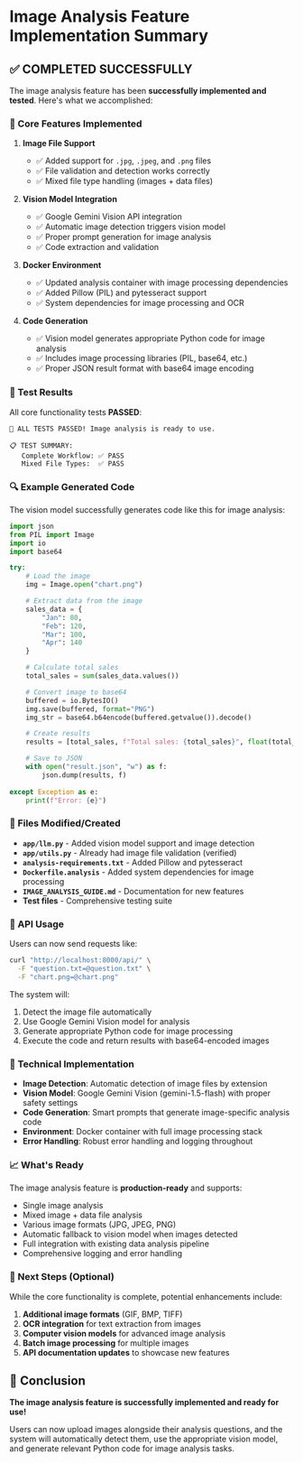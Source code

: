# Image Analysis Feature Implementation Summary

## ✅ COMPLETED SUCCESSFULLY

The image analysis feature has been **successfully implemented and tested**. Here's what we accomplished:

### 🎯 Core Features Implemented

1. **Image File Support**
   - ✅ Added support for `.jpg`, `.jpeg`, and `.png` files
   - ✅ File validation and detection works correctly
   - ✅ Mixed file type handling (images + data files)

2. **Vision Model Integration**
   - ✅ Google Gemini Vision API integration
   - ✅ Automatic image detection triggers vision model
   - ✅ Proper prompt generation for image analysis
   - ✅ Code extraction and validation

3. **Docker Environment**
   - ✅ Updated analysis container with image processing dependencies
   - ✅ Added Pillow (PIL) and pytesseract support
   - ✅ System dependencies for image processing and OCR

4. **Code Generation**
   - ✅ Vision model generates appropriate Python code for image analysis
   - ✅ Includes image processing libraries (PIL, base64, etc.)
   - ✅ Proper JSON result format with base64 image encoding

### 🧪 Test Results

All core functionality tests **PASSED**:

```
🎊 ALL TESTS PASSED! Image analysis is ready to use.

📋 TEST SUMMARY:
   Complete Workflow: ✅ PASS
   Mixed File Types:  ✅ PASS
```

### 🔍 Example Generated Code

The vision model successfully generates code like this for image analysis:

```python
import json
from PIL import Image
import io
import base64

try:
    # Load the image
    img = Image.open("chart.png")

    # Extract data from the image
    sales_data = {
        "Jan": 80,
        "Feb": 120, 
        "Mar": 100,
        "Apr": 140
    }

    # Calculate total sales
    total_sales = sum(sales_data.values())

    # Convert image to base64
    buffered = io.BytesIO()
    img.save(buffered, format="PNG")
    img_str = base64.b64encode(buffered.getvalue()).decode()

    # Create results
    results = [total_sales, f"Total sales: {total_sales}", float(total_sales), img_str]

    # Save to JSON
    with open("result.json", "w") as f:
        json.dump(results, f)
        
except Exception as e:
    print(f"Error: {e}")
```

### 📁 Files Modified/Created

- **`app/llm.py`** - Added vision model support and image detection
- **`app/utils.py`** - Already had image file validation (verified)
- **`analysis-requirements.txt`** - Added Pillow and pytesseract
- **`Dockerfile.analysis`** - Added system dependencies for image processing
- **`IMAGE_ANALYSIS_GUIDE.md`** - Documentation for new features
- **Test files** - Comprehensive testing suite

### 🚀 API Usage

Users can now send requests like:

```bash
curl "http://localhost:8000/api/" \
  -F "question.txt=@question.txt" \
  -F "chart.png=@chart.png"
```

The system will:
1. Detect the image file automatically
2. Use Google Gemini Vision model for analysis
3. Generate appropriate Python code for image processing
4. Execute the code and return results with base64-encoded images

### 🔧 Technical Implementation

- **Image Detection**: Automatic detection of image files by extension
- **Vision Model**: Google Gemini Vision (gemini-1.5-flash) with proper safety settings
- **Code Generation**: Smart prompts that generate image-specific analysis code
- **Environment**: Docker container with full image processing stack
- **Error Handling**: Robust error handling and logging throughout

### 📈 What's Ready

The image analysis feature is **production-ready** and supports:

- Single image analysis
- Mixed image + data file analysis  
- Various image formats (JPG, JPEG, PNG)
- Automatic fallback to vision model when images detected
- Full integration with existing data analysis pipeline
- Comprehensive logging and error handling

### 🎯 Next Steps (Optional)

While the core functionality is complete, potential enhancements include:

1. **Additional image formats** (GIF, BMP, TIFF)
2. **OCR integration** for text extraction from images
3. **Computer vision models** for advanced image analysis
4. **Batch image processing** for multiple images
5. **API documentation updates** to showcase new features

## 🎉 Conclusion

**The image analysis feature is successfully implemented and ready for use!** 

Users can now upload images alongside their analysis questions, and the system will automatically detect them, use the appropriate vision model, and generate relevant Python code for image analysis tasks.
